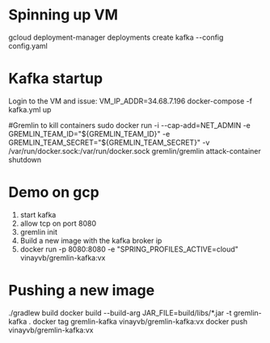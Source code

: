 # Spinning up VM
gcloud deployment-manager deployments create kafka --config config.yaml

# Kafka startup
Login to the VM and issue:
VM_IP_ADDR=34.68.7.196 docker-compose -f kafka.yml up

#Gremlin to kill containers
sudo docker run -i     --cap-add=NET_ADMIN     -e GREMLIN_TEAM_ID="${GREMLIN_TEAM_ID}"     -e GREMLIN_TEAM_SECRET="${GREMLIN_TEAM_SECRET}"     -v /var/run/docker.sock:/var/run/docker.sock     gremlin/gremlin attack-container <container-id-to-kill> shutdown
  
# Demo on gcp
1. start kafka
2. allow tcp on port 8080
3. gremlin init
4. Build a new image with the kafka broker ip
5. docker run -p 8080:8080 -e "SPRING_PROFILES_ACTIVE=cloud" vinayvb/gremlin-kafka:vx

# Pushing a new image
./gradlew build
docker build --build-arg JAR_FILE=build/libs/*.jar -t gremlin-kafka .
docker tag gremlin-kafka vinayvb/gremlin-kafka:vx
docker push vinayvb/gremlin-kafka:vx




